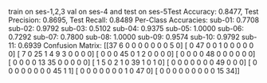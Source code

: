 train on ses-1,2,3 val on ses-4 and test on ses-5Test Accuracy: 0.8477, Test Precision: 0.8695, Test Recall: 0.8489
Per-Class Accuracies:
sub-01: 0.7708
sub-02: 0.9792
sub-03: 0.5102
sub-04: 0.9375
sub-05: 1.0000
sub-06: 0.7292
sub-07: 0.7800
sub-08: 1.0000
sub-09: 0.9574
sub-10: 0.9792
sub-11: 0.6939
Confusion Matrix:
[[37  6  0  0  0  0  0  0  0  5  0]
 [ 0 47  0  0  1  0  0  0  0  0  0]
 [ 7  0 25  1  4  9  3  0  0  0  0]
 [ 0  0  0 45  0  1  2  0  0  0  0]
 [ 0  0  0  0 48  0  0  0  0  0  0]
 [ 0  0  0  0 13 35  0  0  0  0  0]
 [ 1  5  0  2  1  0 39  1  0  1  0]
 [ 0  0  0  0  0  0  0 49  0  0  0]
 [ 0  0  0  0  0  0  0  0 45  1  1]
 [ 0  0  0  0  0  0  0  1  0 47  0]
 [ 0  0  0  0  0  0  0  0  0 15 34]]
